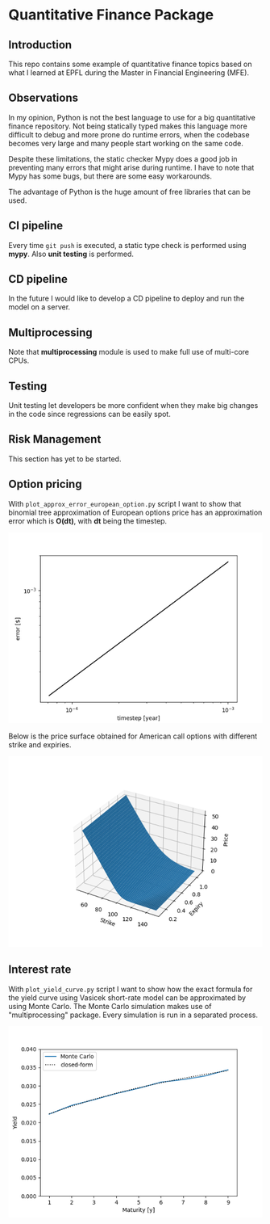 # Quantitative Finance Package


## Introduction

This repo contains some example of quantitative finance topics based on what I 
learned at EPFL during the Master in Financial Engineering (MFE).


## Observations

In my opinion, Python is not the best language to use for a big quantitative 
finance repository. Not being statically typed makes this language more
difficult to debug and more prone do runtime errors, when the codebase becomes 
very large and many people start working on the same code.

Despite these limitations, the static checker Mypy does a good job in preventing
many errors that might arise during runtime. I have to note that Mypy has some 
bugs, but there are some easy workarounds.

The advantage of Python is the huge amount of free libraries that can be used.


## CI pipeline

Every time `git push` is executed, a static type check is performed using 
**mypy**. Also **unit testing** is performed.


## CD pipeline

In the future I would like to develop a CD pipeline to deploy and run the model
on a server.


## Multiprocessing

Note that **multiprocessing** module is used to make full use of multi-core 
CPUs.


## Testing

Unit testing let developers be more confident when they make big changes in
the code since regressions can be easily spot.


## Risk Management

This section has yet to be started.


## Option pricing

With `plot_approx_error_european_option.py` script I want to show that binomial
tree approximation of European options price has an approximation error which is
**O(dt)**, with **dt** being the timestep.

![image](images/binomial_tree_pricing_error.png)


Below is the price surface obtained for American call options with different
strike and expiries.

![image](images/american_call_price_surface.png)

## Interest rate

With `plot_yield_curve.py` script I want to show how the exact formula for the 
yield curve using Vasicek short-rate model can be approximated by using Monte 
Carlo. The Monte Carlo simulation makes use of "multiprocessing" package. Every 
simulation is run in a separated process.

![image](images/yield_curve.png)